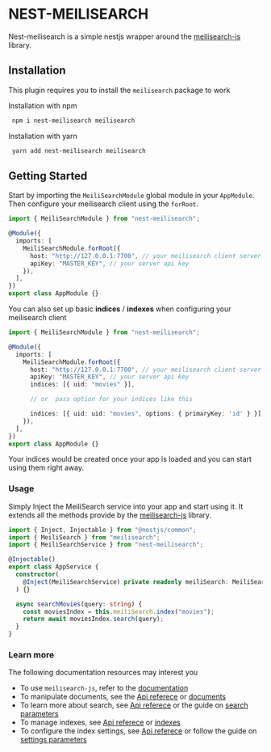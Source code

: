 # NEST-MEILISEARCH

Nest-meilisearch is a simple nestjs wrapper around the [meilisearch-js](https://github.com/meilisearch/meilisearch-js) library.

## Installation

This plugin requires you to install the `meilisearch` package to work

Installation with npm

```bash
 npm i nest-meilisearch meilisearch
```

Installation with yarn

```bash
 yarn add nest-meilisearch meilisearch
```

## Getting Started

Start by importing the `MeiliSearchModule` global module in your `AppModule`. Then configure your meilisearch client using the `forRoot`.

```typescript
import { MeiliSearchModule } from "nest-meilisearch";

@Module({
  imports: [
    MeiliSearchModule.forRoot({
      host: "http://127.0.0.1:7700", // your meilisearch client server url
      apiKey: "MASTER_KEY", // your server api key
    }),
  ],
})
export class AppModule {}
```

You can also set up basic **indices** / **indexes** when configuring your meilisearch client

```typescript
import { MeiliSearchModule } from "nest-meilisearch";

@Module({
  imports: [
    MeiliSearchModule.forRoot({
      host: "http://127.0.0.1:7700", // your meilisearch client server url
      apiKey: "MASTER_KEY", // your server api key
      indices: [{ uid: "movies" }],

      // or  pass option for your indices like this

      indices: [{ uid: uid: "movies", options: { primaryKey: 'id' } }],
    }),
  ],
})
export class AppModule {}
```

Your indices would be created once your app is loaded and you can start using them right away.

### Usage

Simply Inject the MeiliSearch service into your app and start using it. It extends all the methods provide by the [meilisearch-js](https://github.com/meilisearch/meilisearch-js) library.

```typescript
import { Inject, Injectable } from "@nestjs/common";
import { MeiliSearch } from "meilisearch";
import { MeiliSearchService } from "nest-meilisearch";

@Injectable()
export class AppService {
  constructor(
    @Inject(MeiliSearchService) private readonly meiliSearch: MeiliSearch
  ) {}

  async searchMovies(query: string) {
    const moviesIndex = this.meiliSearch.index("movies");
    return await moviesIndex.search(query);
  }
}
```

### Learn more

The following documentation resources may interest you

- To use `meilisearch-js`, refer to the [documentation](https://github.com/meilisearch/meilisearch-js)
- To manipulate documents, see the [Api referece](https://docs.meilisearch.com/reference/api/documents.html) or [documents](https://docs.meilisearch.com/learn/core_concepts/documents.html)
- To learn more about search, see [Api referece](https://docs.meilisearch.com/reference/api/documents.html) or the guide on [search parameters](https://docs.meilisearch.com/reference/features/search_parameters.html)
- To manage indexes, see [Api referece](https://docs.meilisearch.com/reference/api/documents.html) or [indexes](https://docs.meilisearch.com/learn/core_concepts/indexes.html)
- To configure the index settings, see [Api referece](https://docs.meilisearch.com/reference/api/documents.html) or follow the guide on [settings parameters](https://docs.meilisearch.com/reference/features/settings.html)
